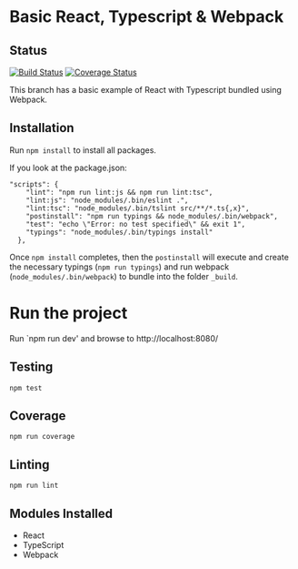 # Basic React, Typescript & Webpack

## Status

[![Build Status](https://travis-ci.org/melxx001/redux-starter.svg?branch=master)](https://travis-ci.org/melxx001/redux-starter) [![Coverage Status](https://coveralls.io/repos/github/melxx001/redux-starter/badge.svg?branch=master)](https://coveralls.io/github/melxx001/redux-starter?branch=master)

This branch has a basic example of React with Typescript bundled using Webpack.

## Installation

Run `npm install` to install all packages.

If you look at the package.json:

```
"scripts": {
    "lint": "npm run lint:js && npm run lint:tsc",
    "lint:js": "node_modules/.bin/eslint .",
    "lint:tsc": "node_modules/.bin/tslint src/**/*.ts{,x}",
    "postinstall": "npm run typings && node_modules/.bin/webpack",
    "test": "echo \"Error: no test specified\" && exit 1",
    "typings": "node_modules/.bin/typings install"
  },
```

Once `npm install` completes, then the `postinstall` will execute and create the necessary typings (`npm run typings`) and run webpack (`node_modules/.bin/webpack`) to bundle into the folder `_build`.

# Run the project

Run `npm run dev' and browse to http://localhost:8080/

## Testing

`npm test`

## Coverage

`npm run coverage`

## Linting

`npm run lint`

## Modules Installed

- React
- TypeScript
- Webpack


